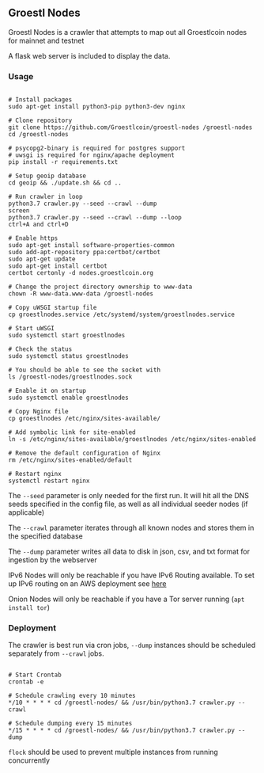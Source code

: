 ## Groestl Nodes

Groestl Nodes is a crawler that attempts to map out all Groestlcoin nodes for mainnet and testnet

A flask web server is included to display the data.

### Usage
```

# Install packages
sudo apt-get install python3-pip python3-dev nginx

# Clone repository
git clone https://github.com/Groestlcoin/groestl-nodes /groestl-nodes
cd /groestl-nodes

# psycopg2-binary is required for postgres support
# uwsgi is required for nginx/apache deployment
pip install -r requirements.txt

# Setup geoip database
cd geoip && ./update.sh && cd ..

# Run crawler in loop
python3.7 crawler.py --seed --crawl --dump
screen
python3.7 crawler.py --seed --crawl --dump --loop
ctrl+A and ctrl+D

# Enable https
sudo apt-get install software-properties-common
sudo add-apt-repository ppa:certbot/certbot
sudo apt-get update
sudo apt-get install certbot
certbot certonly -d nodes.groestlcoin.org

# Change the project directory ownership to www-data
chown -R www-data.www-data /groestl-nodes

# Copy uWSGI startup file
cp groestlnodes.service /etc/systemd/system/groestlnodes.service

# Start uWSGI
sudo systemctl start groestlnodes

# Check the status
sudo systemctl status groestlnodes

# You should be able to see the socket with
ls /groestl-nodes/groestlnodes.sock

# Enable it on startup
sudo systemctl enable groestlnodes

# Copy Nginx file
cp groestlnodes /etc/nginx/sites-available/

# Add symbolic link for site-enabled
ln -s /etc/nginx/sites-available/groestlnodes /etc/nginx/sites-enabled

# Remove the default configuration of Nginx
rm /etc/nginx/sites-enabled/default

# Restart nginx
systemctl restart nginx

```

The `--seed` parameter is only needed for the first run. It will hit all the DNS seeds specified in the config file, as well as all individual seeder nodes (if applicable)

The `--crawl` parameter iterates through all known nodes and stores them in the specified database

The `--dump` parameter writes all data to disk in json, csv, and txt format for ingestion by the webserver

IPv6 Nodes will only be reachable if you have IPv6 Routing available. To set up IPv6 routing on an AWS deployment see [here](https://www.dogsbody.com/blog/setting-up-ipv6-on-your-ec2/)

Onion Nodes will only be reachable if you have a Tor server running (`apt install tor`)

### Deployment
The crawler is best run via cron jobs, `--dump` instances should be scheduled separately from `--crawl` jobs.

```

# Start Crontab
crontab -e

# Schedule crawling every 10 minutes
*/10 * * * * cd /groestl-nodes/ && /usr/bin/python3.7 crawler.py --crawl

# Schedule dumping every 15 minutes
*/15 * * * * cd /groestl-nodes/ && /usr/bin/python3.7 crawler.py --dump

```

`flock` should be used to prevent multiple instances from running concurrently
